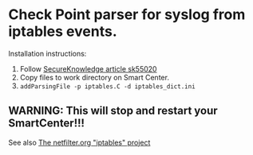 # Check Point parser for syslog from iptables events.

Installation instructions:
 1. Follow [SecureKnowledge article sk55020](https://supportcenter.checkpoint.com/supportcenter/portal?eventSubmit_doGoviewsolutiondetails=&solutionid=sk55020)
 2. Copy files to work directory on Smart Center.
 3. `addParsingFile -p iptables.C -d iptables_dict.ini`

 ## WARNING: This will stop and restart your SmartCenter!!!
 
See also [The netfilter.org "iptables" project](https://netfilter.org/projects/iptables/index.html)
